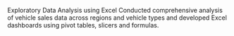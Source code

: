 Exploratory Data Analysis using Excel
Conducted comprehensive analysis of vehicle sales data across regions and vehicle types and developed Excel dashboards using pivot tables, slicers and formulas.
